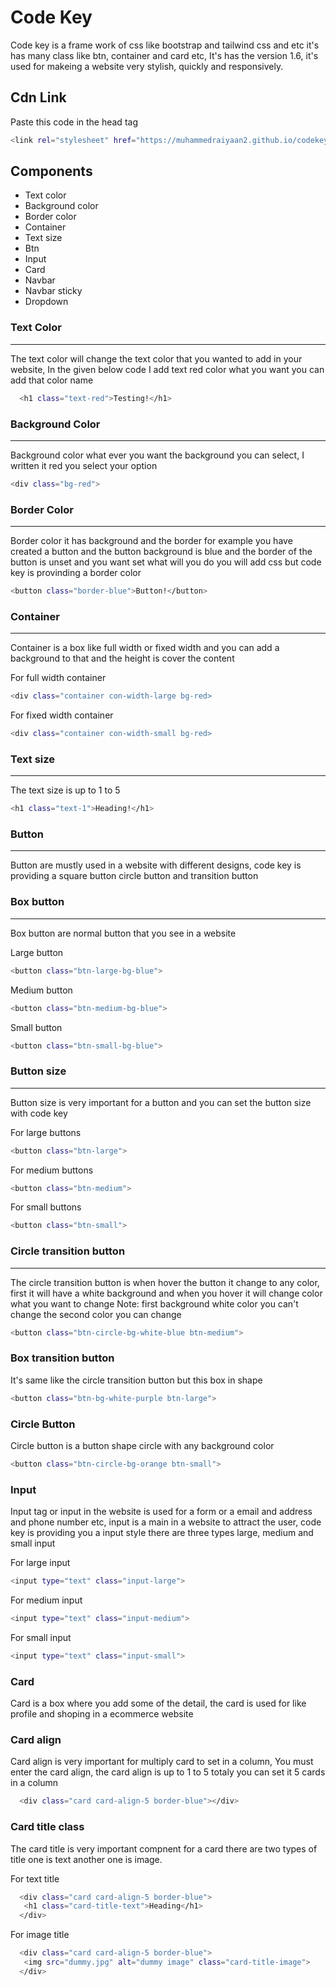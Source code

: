 # Code Key
Code key is a frame work of css like bootstrap and tailwind css and etc it's has many class like btn, container and card etc, It's has the version 1.6, it's used for makeing a website very stylish, quickly and responsively.
## Cdn Link
Paste this code in the head tag
```bash
<link rel="stylesheet" href="https://muhammedraiyaan2.github.io/codekey/codekey.css">
```
## Components
- Text color
- Background color
- Border color
- Container
- Text size
- Btn
- Input
- Card
- Navbar
- Navbar sticky
- Dropdown
### Text Color
---
The text color will change the text color that you wanted to add in your website, In the given below code I add text red color what you want you can add that color name
```bash
  <h1 class="text-red">Testing!</h1>
```
### Background Color
---
Background color what ever you want 
the background you can select, I written it red you select your option
```bash
<div class="bg-red">
```
### Border Color
---
Border color it has background and the border for example you have created a button and the button background is blue and the border of the button is unset and you want set what will you do you will add css but code key is provinding a border color 
```bash
<button class="border-blue">Button!</button>
```
### Container
---
Container is a box like full width or fixed width and you can add a background to that and the height is cover the content

For full width container
```bash
<div class="container con-width-large bg-red>
```
For fixed width container
```bash
<div class="container con-width-small bg-red>
```
### Text size
---
The text size is up to 1 to 5
```bash
<h1 class="text-1">Heading!</h1>
```
### Button 
---
Button are mustly used in a website with different designs, code key is providing a square button circle button and transition button
### Box button
---
Box button are normal button that you see in a website

Large button
```bash
<button class="btn-large-bg-blue">
```
Medium button
```bash
<button class="btn-medium-bg-blue">
```
Small button
```bash
<button class="btn-small-bg-blue">
```
### Button size
---
Button size is very important for a button and you can set the button size with code key

For large buttons
```bash
<button class="btn-large">
```
For medium buttons
```bash
<button class="btn-medium">
```
For small buttons
```bash
<button class="btn-small">
```
### Circle transition button
---
The circle transition button is 
when hover the button it change to any color, first it will have a white background and when you hover it will change color what you want to change Note: first background white color you can't change the second color you can change
```bash
<button class="btn-circle-bg-white-blue btn-medium">
```
### Box transition button 
It's same like the circle transition button but this box in shape
```bash
<button class="btn-bg-white-purple btn-large">
```
### Circle Button
Circle button is a button shape circle with any background color
```bash
<button class="btn-circle-bg-orange btn-small">
```
### Input
Input tag or input in the website is used for a form or a email and address and phone number etc, input is a main in a website to attract the user, code key is providing you a input style there are three types large, medium and small input

For large input
```bash
<input type="text" class="input-large">
```
For medium input
```bash
<input type="text" class="input-medium">
```
For small input
```bash
<input type="text" class="input-small">
```
### Card
Card is a box where you add some of the detail, the card is used for like profile and shoping in a ecommerce website
### Card align
Card align is very important for multiply card to set in a column, You must enter the card align, the card align is up to 1 to 5 totaly you can set it 5 cards in a column

```bash
  <div class="card card-align-5 border-blue"></div>
```
### Card title class
The card title is very important compnent for a card there are two types of title one is text another one is image.

For text title
```bash
  <div class="card card-align-5 border-blue">
   <h1 class="card-title-text">Heading</h1>
  </div>
```
For image title
```bash
  <div class="card card-align-5 border-blue">
   <img src="dummy.jpg" alt="dummy image" class="card-title-image">
  </div>
```



